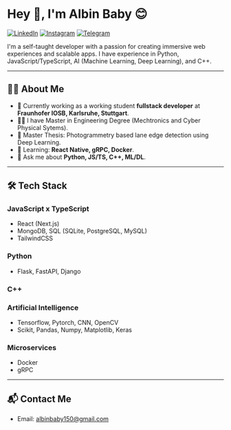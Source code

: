 # Hey 👋, I'm Albin Baby 😊

[![LinkedIn](https://img.shields.io/badge/-LinkedIn-blue?style=flat-square&logo=linkedin)](https://www.linkedin.com/in/albin-babyy/) 
[![Instagram](https://img.shields.io/badge/-Instagram-red?style=flat-square&logo=instagram)](https://www.instagram.com/_._try8yorself_._/) 
[![Telegram](https://img.shields.io/badge/-Telegram-blue?style=flat-square&logo=telegram)](https://t.me/sd_albin_baby)

I'm a self-taught developer with a passion for creating immersive web experiences and scalable apps. I have experience in Python, JavaScript/TypeScript, AI (Machine Learning, Deep Learning), and C++.

---

## 🧑‍💻 **About Me**

- 🚀 Currently working as a working student **fullstack developer** at **Fraunhofer IOSB, Karlsruhe, Stuttgart**.
- 🧑‍🎓  I have Master in Engineering Degree (Mechtronics and Cyber Physical Sytems).
- 🧾 Master Thesis: Photogrammetry based lane edge detection using Deep Learning.
- 🌱 Learning: **React Native, gRPC, Docker**.
- 💬 Ask me about **Python, JS/TS, C++, ML/DL**.

---

## 🛠 **Tech Stack**

### JavaScript x TypeScript
- React (Next.js)
- MongoDB, SQL (SQLite, PostgreSQL, MySQL)
- TailwindCSS

### Python
- Flask, FastAPI, Django

### C++

### Artificial Intelligence
- Tensorflow, Pytorch, CNN, OpenCV
- Scikit, Pandas, Numpy, Matplotlib, Keras

### Microservices
- Docker
- gRPC

---

## 📬 **Contact Me**

- Email: albinbaby150@gmail.com
